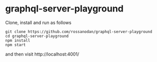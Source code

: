 # graphql-server-playground

Clone, install and run as follows

```
git clone https://github.com/rossanodan/graphql-server-playground
cd graphql-server-playground
npm install
npm start
```

and then visit http://localhost:4001/
